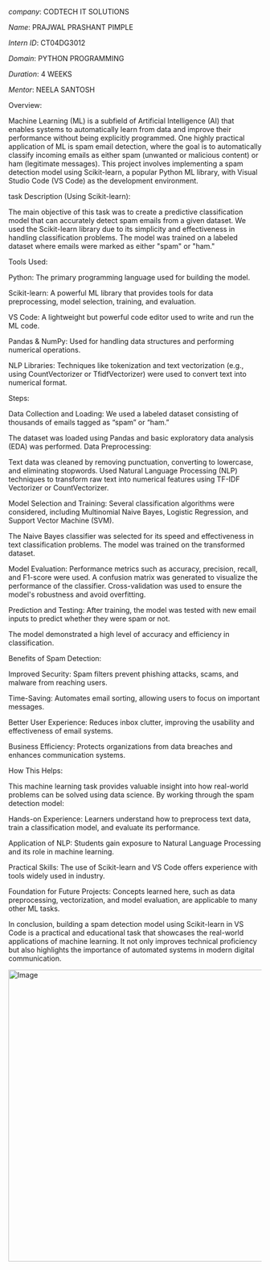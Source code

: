 *company*: CODTECH IT SOLUTIONS

*Name*: PRAJWAL PRASHANT PIMPLE

*Intern ID*: CT04DG3012

*Domain*: PYTHON PROGRAMMING

*Duration*: 4 WEEKS

*Mentor*: NEELA SANTOSH



Overview:

Machine Learning (ML) is a subfield of Artificial Intelligence (AI) that enables systems to automatically learn from data and improve their performance without being explicitly programmed. One highly practical application of ML is spam email detection, where the goal is to automatically classify incoming emails as either spam (unwanted or malicious content) or ham (legitimate messages). This project involves implementing a spam detection model using Scikit-learn, a popular Python ML library, with Visual Studio Code (VS Code) as the development environment.

task Description (Using Scikit-learn):

The main objective of this task was to create a predictive classification model that can accurately detect spam emails from a given dataset. We used the Scikit-learn library due to its simplicity and effectiveness in handling classification problems. The model was trained on a labeled dataset where emails were marked as either "spam" or "ham."

Tools Used:

Python: The primary programming language used for building the model.

Scikit-learn: A powerful ML library that provides tools for data preprocessing, model selection, training, and evaluation.

VS Code: A lightweight but powerful code editor used to write and run the ML code.

Pandas & NumPy: Used for handling data structures and performing numerical operations.

NLP Libraries: Techniques like tokenization and text vectorization (e.g., using CountVectorizer or TfidfVectorizer) were used to convert text into numerical format.

Steps:
 
Data Collection and Loading:
We used a labeled dataset consisting of thousands of emails tagged as “spam” or “ham.”

The dataset was loaded using Pandas and basic exploratory data analysis (EDA) was performed.
Data Preprocessing:

Text data was cleaned by removing punctuation, converting to lowercase, and eliminating stopwords.
Used Natural Language Processing (NLP) techniques to transform raw text into numerical features using TF-IDF Vectorizer or CountVectorizer.

Model Selection and Training:
Several classification algorithms were considered, including Multinomial Naive Bayes, Logistic Regression, and Support Vector Machine (SVM).

The Naive Bayes classifier was selected for its speed and effectiveness in text classification problems.
The model was trained on the transformed dataset.

Model Evaluation:
Performance metrics such as accuracy, precision, recall, and F1-score were used.
A confusion matrix was generated to visualize the performance of the classifier.
Cross-validation was used to ensure the model's robustness and avoid overfitting.

Prediction and Testing:
After training, the model was tested with new email inputs to predict whether they were spam or not.

The model demonstrated a high level of accuracy and efficiency in classification.

Benefits of Spam Detection:

Improved Security: Spam filters prevent phishing attacks, scams, and malware from reaching users.

Time-Saving: Automates email sorting, allowing users to focus on important messages.

Better User Experience: Reduces inbox clutter, improving the usability and effectiveness of email systems.

Business Efficiency: Protects organizations from data breaches and enhances communication systems.

How This Helps:

This machine learning task provides valuable insight into how real-world problems can be solved using data science. By working through the spam detection model:

Hands-on Experience: Learners understand how to preprocess text data, train a classification model, and evaluate its performance.

Application of NLP: Students gain exposure to Natural Language Processing and its role in machine learning.

Practical Skills: The use of Scikit-learn and VS Code offers experience with tools widely used in industry.

Foundation for Future Projects: Concepts learned here, such as data preprocessing, vectorization, and model evaluation, are applicable to many other ML tasks.

In conclusion, building a spam detection model using Scikit-learn in VS Code is a practical and educational task that showcases the real-world applications of machine learning. It not only improves technical proficiency but also highlights the importance of automated systems in modern digital communication.

<img width="1329" height="580" alt="Image" src="https://github.com/user-attachments/assets/cc72307e-0b7c-4b9e-a792-6a016ca8280d" />
